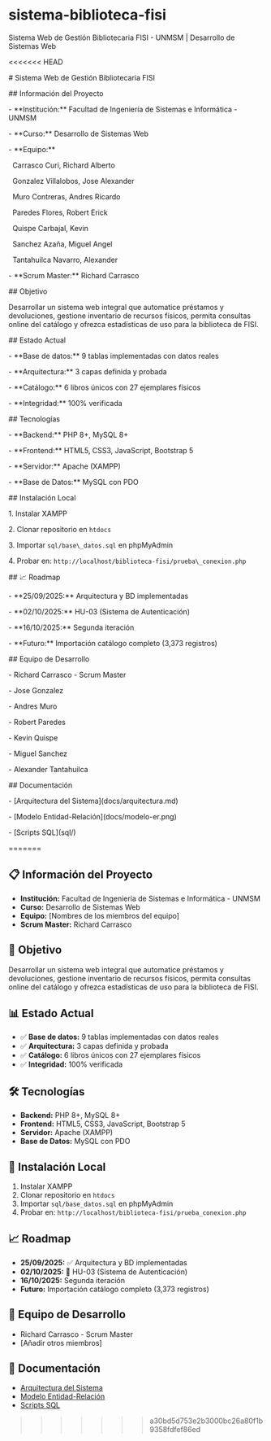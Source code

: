 # sistema-biblioteca-fisi

Sistema Web de Gestión Bibliotecaria FISI - UNMSM | Desarrollo de Sistemas Web

<<<<<<< HEAD




\# Sistema Web de Gestión Bibliotecaria FISI



\## Información del Proyecto

\- \*\*Institución:\*\* Facultad de Ingeniería de Sistemas e Informática - UNMSM

\- \*\*Curso:\*\* Desarrollo de Sistemas Web  

\- \*\*Equipo:\*\* 

&nbsp;               Carrasco Curi, Richard Alberto

&nbsp;               Gonzalez Villalobos, Jose Alexander

&nbsp;               Muro Contreras, Andres Ricardo

&nbsp;               Paredes Flores, Robert Erick

&nbsp;               Quispe Carbajal, Kevin

&nbsp;               Sanchez Azaña, Miguel Angel

&nbsp;               Tantahuilca Navarro, Alexander





\- \*\*Scrum Master:\*\* Richard Carrasco



\## Objetivo

Desarrollar un sistema web integral que automatice préstamos y devoluciones, gestione inventario de recursos físicos, permita consultas online del catálogo y ofrezca estadísticas de uso para la biblioteca de FISI.



\## Estado Actual

\- \*\*Base de datos:\*\* 9 tablas implementadas con datos reales

\- \*\*Arquitectura:\*\* 3 capas definida y probada  

\- \*\*Catálogo:\*\* 6 libros únicos con 27 ejemplares físicos

\- \*\*Integridad:\*\* 100% verificada



\## Tecnologías

\- \*\*Backend:\*\* PHP 8+, MySQL 8+

\- \*\*Frontend:\*\* HTML5, CSS3, JavaScript, Bootstrap 5

\- \*\*Servidor:\*\* Apache (XAMPP)

\- \*\*Base de Datos:\*\* MySQL con PDO



\## Instalación Local

1\. Instalar XAMPP

2\. Clonar repositorio en `htdocs`

3\. Importar `sql/base\_datos.sql` en phpMyAdmin

4\. Probar en: `http://localhost/biblioteca-fisi/prueba\_conexion.php`



\## 📈 Roadmap

\- \*\*25/09/2025:\*\* Arquitectura y BD implementadas

\- \*\*02/10/2025:\*\* HU-03 (Sistema de Autenticación)

\- \*\*16/10/2025:\*\* Segunda iteración

\- \*\*Futuro:\*\* Importación catálogo completo (3,373 registros)



\## Equipo de Desarrollo

\- Richard Carrasco - Scrum Master

\- Jose Gonzalez

\- Andres Muro

\- Robert Paredes

\- Kevin Quispe

\- Miguel Sanchez

\- Alexander Tantahuilca







\## Documentación

\- \[Arquitectura del Sistema](docs/arquitectura.md)

\- \[Modelo Entidad-Relación](docs/modelo-er.png)

\- \[Scripts SQL](sql/)

=======
## 📋 Información del Proyecto
- **Institución:** Facultad de Ingeniería de Sistemas e Informática - UNMSM
- **Curso:** Desarrollo de Sistemas Web  
- **Equipo:** [Nombres de los miembros del equipo]
- **Scrum Master:** Richard Carrasco

## 🎯 Objetivo
Desarrollar un sistema web integral que automatice préstamos y devoluciones, gestione inventario de recursos físicos, permita consultas online del catálogo y ofrezca estadísticas de uso para la biblioteca de FISI.

## 📊 Estado Actual
- ✅ **Base de datos:** 9 tablas implementadas con datos reales
- ✅ **Arquitectura:** 3 capas definida y probada  
- ✅ **Catálogo:** 6 libros únicos con 27 ejemplares físicos
- ✅ **Integridad:** 100% verificada

## 🛠️ Tecnologías
- **Backend:** PHP 8+, MySQL 8+
- **Frontend:** HTML5, CSS3, JavaScript, Bootstrap 5
- **Servidor:** Apache (XAMPP)
- **Base de Datos:** MySQL con PDO

## 🚀 Instalación Local
1. Instalar XAMPP
2. Clonar repositorio en `htdocs`
3. Importar `sql/base_datos.sql` en phpMyAdmin
4. Probar en: `http://localhost/biblioteca-fisi/prueba_conexion.php`

## 📈 Roadmap
- **25/09/2025:** ✅ Arquitectura y BD implementadas
- **02/10/2025:** 🎯 HU-03 (Sistema de Autenticación)
- **16/10/2025:** Segunda iteración
- **Futuro:** Importación catálogo completo (3,373 registros)

## 👥 Equipo de Desarrollo
- Richard Carrasco - Scrum Master
- [Añadir otros miembros]

## 📄 Documentación
- [Arquitectura del Sistema](docs/arquitectura.md)
- [Modelo Entidad-Relación](docs/modelo-er.png)
- [Scripts SQL](sql/)
>>>>>>> a30bd5d753e2b3000bc26a80f1b9358fdfef86ed
